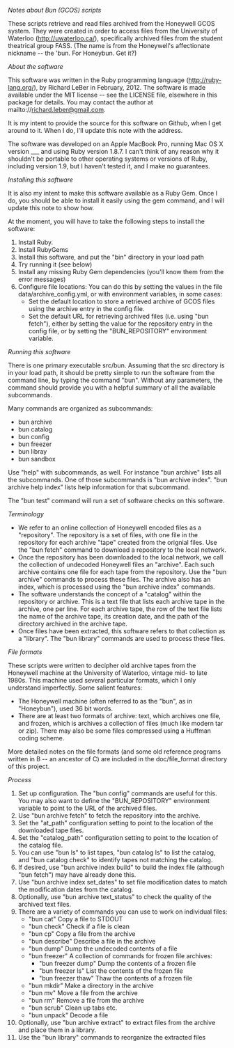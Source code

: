 _Notes about Bun (GCOS) scripts_

These scripts retrieve and read files archived from the Honeywell GCOS system. They were created in order
to access files from the University of Waterloo (http://uwaterloo.ca/), specifically archived files from the
student theatrical group FASS. (The name is from the Honeywell's affectionate nickname -- the 'bun. For
Honeybun. Get it?)

_About the software_

This software was written in the Ruby programming language (http://ruby-lang.org/), by Richard LeBer in 
February, 2012. The software is made available under the MIT license -- see the LICENSE file, elsewhere
in this package for details. You may contact the author at mailto://richard.leber@gmail.com.

It is my intent to provide the source for this software on Github, when I get around to it. When I do,
I'll update this note with the address.

The software was developed on an Apple MacBook Pro, running Mac OS X version ___ and using Ruby version
1.8.7. I can't think of any reason why it shouldn't be portable to other operating systems or versions
of Ruby, including version 1.9, but I haven't tested it, and I make no guarantees.

_Installing this software_

It is also my intent to make this software available as a Ruby Gem. Once I do, you should be able to install
it easily using the gem command, and I will update this note to show how.

At the moment, you will have to take the following steps to install the software:

1. Install Ruby.
2. Install RubyGems
3. Install this software, and put the "bin" directory in your load path
4. Try running it (see below)
5. Install any missing Ruby Gem dependencies (you'll know them from the error messages)
6. Configure file locations: You can do this by setting the values in the file data/archive_config.yml, or with
   environment variables, in some cases:
   - Set the default location to store a retrieved archive of GCOS files using the archive entry in the config file.
   - Set the default URL for retrieving archived files (i.e. using "bun fetch"), either by setting the value
     for the repository entry in the config file, or by setting the "BUN_REPOSITORY" environment variable.

_Running this software_

There is one primary executable src/bun. Assuming that the src directory is in your load path, it should
be pretty simple to run the software from the command line, by typing the command "bun". Without any
parameters, the command should provide you with a helpful summary of all the available subcommands.

Many commands are organized as subcommands:
- bun archive
- bun catalog
- bun config
- bun freezer
- bun libray
- bun sandbox

Use "help" with subcommands, as well. For instance "bun archive" lists all the subcommands. One of those 
subcommands is "bun archive index". "bun archive help index" lists help information for that subcommand.

The "bun test" command will run a set of software checks on this software.

_Terminology_
- We refer to an online collection of Honeywell encoded files as a "repository". The repository is a set of 
  files, with one file in the repository for each archive "tape" created from the orignial files. Use the 
  "bun fetch" command to download a repository to the local network.
- Once the repository has been downloaded to the local network, we call the collection of undecoded Honeywell
  files an "archive". Each such archive contains one file for each tape from the repository. Use the 
  "bun archive" commands to process these files. The archive also has an index, which is processed using the
  "bun archive index" commands.
- The software understands the concept of a "catalog" within the repository or archive. This is a text file
  that lists each archive tape in the archive, one per line. For each archive tape, the row of the text file
  lists the name of the archive tape, its creation date, and the path of the directory archived in the
  archive tape.
- Once files have been extracted, this software refers to that collection as a "library". The "bun library"
  commands are used to process these files.

_File formats_

These scripts were written to decipher old archive tapes from the Honeywell machine at the University of
Waterloo, vintage mid- to late 1980s. This machine used several particular formats, which I only understand
imperfectly. Some salient features:
- The Honeywell machine (often referred to as the "bun", as in "Honeybun"), used 36 bit words.
- There are at least two formats of archive: text, which archives one file, and frozen, which is archives 
  a collection of files (much like modern tar or zip). There may also be some files compressed using a
  Huffman coding scheme.

More detailed notes on the file formats (and some old reference programs written in B -- an ancestor of C)
are included in the doc/file_format directory of this project.

_Process_
1. Set up configuration. The "bun config" commands are useful for this. You may also want to define the 
   "BUN_REPOSITORY" environment variable to point to the URL of the archived files.
2. Use "bun archive fetch" to fetch the repository into the archive.
3. Set the "at_path" configuration setting to point to the location of the downloaded tape files.
4. Set the "catalog_path" configuration setting to point to the location of the catalog file.
5. You can use "bun ls" to list tapes, "bun catalog ls" to list the catalog, and "bun catalog check" to
   identify tapes not matching the catalog.
6. If desired, use "bun archive index build" to build the index file (although "bun fetch") may have 
   already done this.
7. Use "bun archive index set_dates" to set file modification dates to match the modification dates from
   the catalog.
8. Optionally, use "bun archive text_status" to check the quality of the archived text files.
9. There are a variety of commands you can use to work on individual files:
   - "bun cat"      Copy a file to STDOUT
   - "bun check"    Check if a file is clean
   - "bun cp"       Copy a file from the archive
   - "bun describe" Describe a file in the archive
   - "bun dump"     Dump the undecoded contents of a file
   - "bun freezer"  A collection of commands for frozen file archives:
     - "bun freezer dump" Dump the contents of a frozen file
     - "bun freezer ls"   List the contents of the frozen file
     - "bun freezer thaw" Thaw the contents of a frozen file
   - "bun mkdir"    Make a directory in the archive
   - "bun mv"       Move a file from the archive
   - "bun rm"       Remove a file from the archive
   - "bun scrub"    Clean up tabs etc.
   - "bun unpack"   Decode a file
10. Optionally, use "bun archive extract" to extract files from the archive and place them in a library.
11. Use the "bun library" commands to reorganize the extracted files

